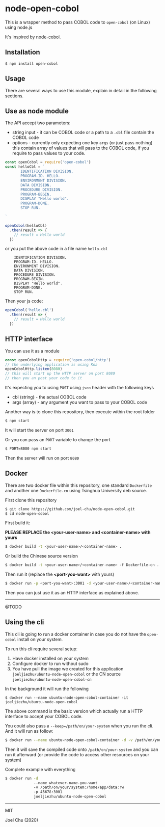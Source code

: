 # node-open-cobol

This is a wrapper method to pass COBOL code to `open-cobol` (on Linux) using node.js

It's inspired by [node-cobol](https://github.com/IonicaBizau/node-cobol).

## Installation

```
$ npm install open-cobol
```

## Usage

There are several ways to use this module, explain in detail in the following sections.

## Use as node module

The API accept two parameters:

* string input - it can be COBOL code or a path to a `.cbl` file contain the COBOL code
* options - currently only expecting one key `args` (or just pass nothing) this contain array of values that will pass to the COBOL code, if you require to pass values to your code.

```js
const openCobol = require('open-cobol')
const helloCbl = `
       IDENTIFICATION DIVISION.
       PROGRAM-ID. HELLO.
       ENVIRONMENT DIVISION.
       DATA DIVISION.
       PROCEDURE DIVISION.
       PROGRAM-BEGIN.
       DISPLAY "Hello world".
       PROGRAM-DONE.
       STOP RUN.

`

openCobol(helloCbl)
  .then(result => {
    // result = Hello world
  })
```

or you put the above code in a file name `hello.cbl`

```
    IDENTIFICATION DIVISION.
    PROGRAM-ID. HELLO.
    ENVIRONMENT DIVISION.
    DATA DIVISION.
    PROCEDURE DIVISION.
    PROGRAM-BEGIN.
    DISPLAY "Hello world".
    PROGRAM-DONE.
    STOP RUN.
```

Then your js code:

```js
openCobol('hello.cbl')
  .then(result => {
    // result = Hello world
  })

```

## HTTP interface

You can use it as a module

```js
const openCobolHttp = require('open-cobol/http')
// the underlying application is using Koa
openCobolHttp.listen(8080)
// this will start up the HTTP server on port 8080
// then you an post your code to it
```

It's expecting you to using `POST` using `json` header
with the following keys

* cbl (string) - the actual COBOL code
* args (array<any>) - any argument you want to pass to your COBOL code  

Another way is to clone this repository, then execute within the root folder

```sh
$ npm start
```

It will start the server on port `3001`

Or you can pass an `PORT` variable to change the port

```sh
$ PORT=8080 npm start
```

Then the server will run on port `8080`

## Docker

There are two docker file within this repository, one standard `Dockerfile` and another one `Dockerfile-cn` using Tsinghua University deb source.

First clone this repository

```sh
$ git clone https://github.com/joel-chu/node-open-cobol.git
$ cd node-open-cobol
```

First build it:

**PLEASE REPLACE the &lt;your-user-name&gt; and &lt;container-name&gt; with yours**

```sh
$ docker build -t <your-user-name>/<container-name> .
```

Or build the Chinese source version

```sh
$ docker build -t <your-user-name>/<container-name> -f Dockerfile-cn .
```

Then run it (replace the **&lt;port-you-want&gt;** with yours)

```sh
$ docker run -p <port-you-want>:3001 -d <your-user-name>/<container-name>  
```

Then you can just use it as an HTTP interface as explained above.

---

@TODO 

## Using the cli 

This cli is going to run a docker container in case you do not have the `open-cobol` install on your system.

To run this cli require several setup:

1. Have docker installed on your system
2. Configure docker to run without sudo 
3. You have pull the image we created for this application `joeljiezhu/ubuntu-node-open-cobol` or the CN source `joeljiezhu/ubuntu-node-open-cobol-cn`

In the background it will run the following

```
$ docker run --name ubuntu-node-open-cobol-container -it joeljiezhu/ubuntu-node-open-cobol 

```

The above command is the basic version which actually run a HTTP interface to accept your COBOL code.

You could also pass a `--keep=/path/on/your-system` when you run the cli. And it will run as follow:

```sh
$ docker run --name ubuntu-node-open-cobol-container -d -v /path/on/your-system:/home/app/data:rw joeljiezhu/ubuntu-node-open-cobol  
```

Then it will save the compiled code onto `/path/on/your-system` and you can run it afterward (or provide the code to access other resources on your system)


Complete example with everything 

```sh
$ docker run -d
             --name whatever-name-you-want
             -v /path/on/your/system:/home/app/data:rw 
             -p 45678:3001 
             joeljiezhu/ubuntu-node-open-cobol
```

---

MIT

Joel Chu (2020)

